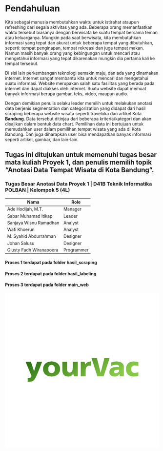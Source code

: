 # Pendahuluan

Kita sebagai manusia membutuhkan waktu untuk istirahat ataupun refreshing dari segala aktivitas yang ada. Beberapa orang memanfaatkan waktu tersebut biasanya dengan berwisata ke suatu tempat bersama teman atau keluarganya. Mungkin pada saat berwisata, kita membutuhkan informasi yang tepat dan akurat untuk beberapa tempat yang dibutuhkan, seperti: tempat penginapan, tempat rekreasi dan juga tempat makan. Namun masih banyak orang yang kebingungan untuk mencari atau mengetahui informasi yang tepat dikarenakan mungkin dia pertama kali ke tempat tersebut. 

Di sisi lain perkembangan teknologi semakin maju, dan ada yang dinamakan internet. Internet sangat membantu kita untuk mencari dan mengetahui suatu informasi. Website merupakan salah satu fasilitas yang berada pada internet dan dapat diakses oleh internet. Suatu website dapat memuat banyak informasi berupa gambar, teks, video, maupun audio.

Dengan demikian penulis selaku leader memilih untuk melakukan anotasi data berjenis segmentation dan categorization yang didapat dari hasil scraping beberapa website wisata seperti traveloka dan artikel Kota <b>Bandung</b>. Data tersebut ditinjau dari beberapa kriteria/kategori dan akan disajikan dalam bentuk data chart. Pemilihan data ini bertujuan untuk memudahkan user dalam pemilihan tempat wisata yang ada di Kota Bandung. Dan juga diharapkan user bisa mendapatkan banyak informasi seperti artikel, gambar, dan lain-lain.

## Tugas ini ditujukan untuk memenuhi tugas besar mata kuliah Proyek 1, dan penulis memilih topik “Anotasi Data Tempat Wisata di Kota Bandung”.

### Tugas Besar Anotasi Data Proyek 1 | D41B Teknik Informatika POLBAN | Kelompok 5 (4L)

| Nama                    | Role       |
| ----------------------- | ---------- |
| Ade Hodijah, M.T.       | Manager    |
| Sabar Muhamad Itikap    | Leader     |
| Sanjaya Wisnu Ramadhan  | Analyst    |
| Wafi Khoerun            | Analyst    |
| M. Syahid Abdurrahman   | Designer   |
| Johan Salusu            | Designer   |
| Giusty Fadh Wiranapoera | Programmer |

#### Proses 1 terdapat pada folder hasil_scraping
#### Proses 2 terdapat pada folder hasil_labeling
#### Proses 3 terdapat pada folder main_web

![Logo yourVac](main_web/img/logo/profile.png)
